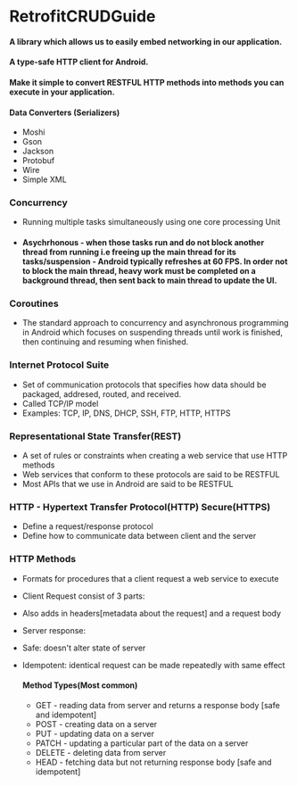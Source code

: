 # RetrofitCRUDGuide
#### A library which allows us to easily embed networking in our application.
#### A type-safe HTTP client for Android.
#### Make it simple to convert RESTFUL HTTP methods into methods you can execute in your application.

#### Data Converters (Serializers)
- Moshi
- Gson
- Jackson
- Protobuf
- Wire
- Simple XML

### Concurrency
- Running multiple tasks simultaneously using one core processing Unit
- #### Asychrhonous - when those tasks run and do not block another thread from running i.e freeing up the main thread for its tasks/suspension - Android typically refreshes at 60 FPS. In order not to block the main thread, heavy work must be completed on a background thread, then sent back to main thread to update the UI.

### Coroutines
- The standard approach to concurrency and asynchronous programming in Android which focuses on suspending threads until work is finished, then continuing and resuming when finished.

### Internet Protocol Suite
- Set of communication protocols that specifies how data should be packaged, addresed, routed, and received.
- Called TCP/IP model
- Examples: TCP, IP, DNS, DHCP, SSH, FTP, HTTP, HTTPS

### Representational State Transfer(REST)
- A set of rules or constraints when creating a web service that use HTTP methods
- Web services that conform to these protocols are said to be RESTFUL
- Most APIs that we use in Android are said to be RESTFUL

### HTTP - Hypertext Transfer Protocol(HTTP) Secure(HTTPS)
- Define a request/response protocol
- Define how to communicate data between client and the server

### HTTP Methods
- Formats for procedures that a client request a web service to execute
- Client Request consist of 3 parts: <verb><address><protocol>
- Also adds in headers[metadata about the request] and a request body
- Server response: <protocol><response code>
- Safe: doesn't alter state of server
- Idempotent: identical request can be made repeatedly with same effect
  
  #### Method Types(Most common)
  - GET - reading data from server and returns a response body [safe and idempotent]
  - POST - creating data on a server
  - PUT - updating data on a server
  - PATCH - updating a particular part of the data on a server
  - DELETE - deleting data from server
  - HEAD - fetching data but not returning response body [safe and idempotent]
